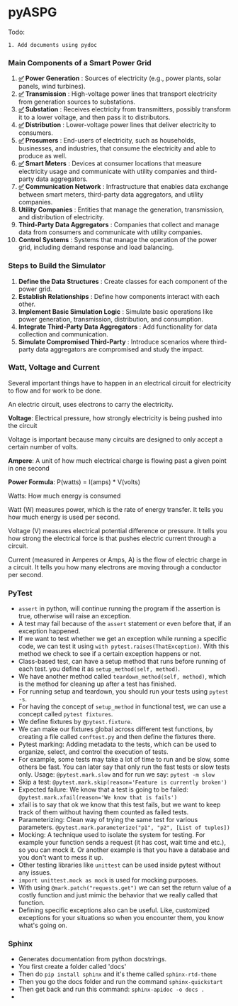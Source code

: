 # pyASPG

Todo:

    1. Add documents using pydoc

### Main Components of a Smart Power Grid

1. **[✅](https://emojipedia.org/check-mark-button) Power Generation** : Sources of electricity (e.g., power plants, solar panels, wind turbines).
2. **[✅](https://emojipedia.org/check-mark-button) Transmission** : High-voltage power lines that transport electricity from generation sources to substations.
3. **[✅](https://emojipedia.org/check-mark-button) Substation** : Receives electricity from transmitters, possibly transform it to a lower voltage, and then pass it to distributors.
4. **[✅](https://emojipedia.org/check-mark-button) Distribution** : Lower-voltage power lines that deliver electricity to consumers.
5. **[✅](https://emojipedia.org/check-mark-button) Prosumers** : End-users of electricity, such as households, businesses, and industries, that consume the electricity and able to produce as well.
6. **[✅](https://emojipedia.org/check-mark-button) Smart Meters** : Devices at consumer locations that measure electricity usage and communicate with utility companies and third-party data aggregators.
7. **[✅](https://emojipedia.org/check-mark-button) Communication Network** : Infrastructure that enables data exchange between smart meters, third-party data aggregators, and utility companies.
8. **Utility Companies** : Entities that manage the generation, transmission, and distribution of electricity.
9. **Third-Party Data Aggregators** : Companies that collect and manage data from consumers and communicate with utility companies.
10. **Control Systems** : Systems that manage the operation of the power grid, including demand response and load balancing.

### Steps to Build the Simulator

1. **Define the Data Structures** : Create classes for each component of the power grid.
2. **Establish Relationships** : Define how components interact with each other.
3. **Implement Basic Simulation Logic** : Simulate basic operations like power generation, transmission, distribution, and consumption.
4. **Integrate Third-Party Data Aggregators** : Add functionality for data collection and communication.
5. **Simulate Compromised Third-Party** : Introduce scenarios where third-party data aggregators are compromised and study the impact.

### Watt, Voltage and Current

Several important things have to happen in an electrical circuit for electricity to flow and for work to be done.

An electric circuit, uses electrons to carry the electricity.

**Voltage**: Electrical pressure, how strongly electricity is being pushed into the circuit

Voltage is important because many circuits are designed to only accept a certain number of volts.

**Ampere**: A unit of how much electrical charge is flowing past a given point in one second

**Power Formula**: P(watts) = I(amps) * V(volts)

Watts: How much energy is consumed

Watt (W) measures power, which is the rate of energy transfer. It tells you how much energy is used per second.

Voltage (V) measures electrical potential difference or pressure. It tells you how strong the electrical force is that pushes electric current through a circuit.

Current (measured in Amperes or Amps, A) is the flow of electric charge in a circuit. It tells you how many electrons are moving through a conductor per second.

### PyTest

- `assert` in python, will continue running the program if the assertion is true, otherwise will raise an exception.
- A test may fail because of the `assert` statement or even before that, if an exception happened.
- If we want to test whether we get an exception while running a specific code, we can test it using `with pytest.raises(ThatException)`. With this method we check to see if a certain exception happens or not.
- Class-based test, can have a setup method that runs before running of each test. you define it as `setup_method(self, method)`.
- We have another method called `teardown_method(self, method)`, which is the method for cleaning up after a test has finished.
- For running setup and teardown, you should run your tests using `pytest -s`.
- For having the concept of `setup_method` in functional test, we can use a concept called `pytest fixtures`.
- We define fixtures by `@pytest.fixture`.
- We can make our fixtures global across different test functions, by creating a file called `conftest.py` and then define the fixtures there.
- Pytest marking: Adding metadata to the tests, which can be used to organize, select, and control the execution of tests.
- For example, some tests may take a lot of time to run and be slow, some others be fast. You can later say that only run the fast tests or slow tests only. Usage: `@pytest.mark.slow` and for run we say: `pytest -m slow`
- Skip a test: `@pytest.mark.skip(reason='Feature is currently broken')`
- Expected failure: We know that a test is going to be failed: `@pytest.mark.xfail(reason='We know that is fails')`
- xfail is to say that ok we know that this test fails, but we want to keep track of them without having them counted as failed tests.
- Parameterizing: Clean way of trying the same test for various parameters. `@pytest.mark.parameterize("p1", "p2", [List of tuples])`
- Mocking: A technique used to isolate the system for testing. For example your function sends a request (it has cost, wait time and etc.), so you can mock it. Or another example is that you have a database and you don't want to mess it up.
- Other testing libraries like `unittest` can be used inside pytest without any issues.
- `import unittest.mock as mock` is used for mocking purposes.
- With using `@mark.patch("requests.get")` we can set the return value of a costly function and just mimic the behavior that we really called that function.
- Defining specific exceptions also can be useful. Like, customized exceptions for your situations so when you encounter them, you know what's going on.

### Sphinx

- Generates documentation from python docstrings.
- You first create a folder called 'docs'
- Then do `pip install sphinx` and it's theme called `sphinx-rtd-theme`
- Then you go the docs folder and run the command `sphinx-quickstart`
- Then get back and run this command: `sphinx-apidoc -o docs .`
-
